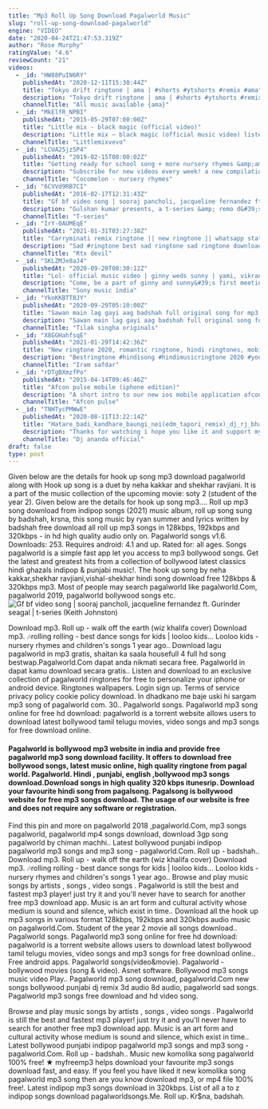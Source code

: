 ```yaml
---
title: "Mp3 Roll Up Song Download Pagalworld Music"
slug: "roll-up-song-download-pagalworld"
engine: "VIDEO"
date: "2020-04-24T21:47:53.319Z"
author: "Rose Murphy"
ratingValue: "4.6"
reviewCount: "21"
videos:
  - _id: "HW88PuIN6RY"
    publishedAt: "2020-12-11T15:30:44Z"
    title: "Tokyo drift ringtone | ama | #shorts #ytshorts #remix #ama"
    description: "Tokyo drift ringtone | ama | #shorts #ytshorts #remix #ama tokyo drift ringtone tokyo drift ringtone remix tokyo drift ringtone bass boosted tokyo drift ringtone"
    channelTitle: "All music available {ama}"
  - _id: "MkElfR_NPBI"
    publishedAt: "2015-05-29T07:00:00Z"
    title: "Little mix - black magic (official video)"
    description: "Little mix – black magic (official music video) listen to our brand new single break up song&#39; here: follow on spotify"
    channelTitle: "Littlemixvevo"
  - _id: "LCUA25jz5P4"
    publishedAt: "2019-02-15T08:00:02Z"
    title: "Getting ready for school song + more nursery rhymes &amp;amp; kids songs - cocomelon"
    description: "Subscribe for new videos every week! a new compilation video, including one of our most recent"
    channelTitle: "Cocomelon - nursery rhymes"
  - _id: "6CVVd9RB7CI"
    publishedAt: "2016-02-17T12:31:43Z"
    title: "Gf bf video song | sooraj pancholi, jacqueline fernandez ft. Gurinder seagal | t-series"
    description: "Gulshan kumar presents, a t-series &amp; remo d&#39;souza ent. Pvt. Ltd production, bhushan kumar&#39;s gf bf video song starring jacqueline fernandez &amp; sooraj"
    channelTitle: "T-series"
  - _id: "IrY-0AUMEqE"
    publishedAt: "2021-01-31T03:27:38Z"
    title: "Carryminati remix ringtone || new ringtone || whatsapp status"
    description: "Sad #ringtone best sad ringtone sad ringtone download sad ringtone download mp3 sad ringtone download pagalworld sad ringtone tik tok sad ringtone"
    channelTitle: "Rtx devil"
  - _id: "SKLZMJe8aJ4"
    publishedAt: "2020-09-20T08:30:12Z"
    title: "Lol- official music video | ginny weds sunny | yami, vikrant | payal dev | kunaal vermaa | dev negi"
    description: "Come, be a part of ginny and sunny&#39;s first meeting. Love is in the air! #ginnywedssunny #lol #yamigautam listen to lol on: gaana"
    channelTitle: "Sony music india"
  - _id: "YkoKKBTT8JY"
    publishedAt: "2020-09-29T05:10:00Z"
    title: "Sawan main lag gayi aag badshah full original song for mp3 download"
    description: "Sawan main lag gayi aag badshah full original song for mp3 download badshah neha kakkar mika singh ginny weds sunny movie song sony music india"
    channelTitle: "Tilak singha originals"
  - _id: "X8GGHahfsqE"
    publishedAt: "2021-01-29T14:42:36Z"
    title: "New ringtone 2020, romantic ringtone, hindi ringtones, mobile ringtones, flute ringtones, ringtones"
    description: "Bestringtone #hindisong #hindimusicringtone 2020 #youtube best ring tone #tiktok best ringtone 2020#usaringtone#englishringtone new ringtone, ringtone"
    channelTitle: "Iram safdar"
  - _id: "rDTgBXmzfPo"
    publishedAt: "2015-04-14T09:46:46Z"
    title: "Afcon pulse mobile (iphone edition)"
    description: "A short intro to our new ios mobile application afcon&#39;s pulse mobile bringing the full power of the pulse 3.0 scadahmi. Giving you full control and real-time"
    channelTitle: "Afcon pulse"
  - _id: "TNHTycPMWwE"
    publishedAt: "2020-08-11T13:22:14Z"
    title: "Hatare_badi_kandhare_baungi_nei(edm_tapori_remix)_dj_rj_bhadrak(odiaremix_1"
    description: "Thanks for watching i hope you like it and support my channel by click on the button | subscribe and like &amp; comments &amp; share following audio video is"
    channelTitle: "Dj ananda official"
draft: false
type: post
---
```


Given below are the details for hook up song mp3 download pagalworld along with Hook up song is a duet by neha kakkar and shekhar ravjiani. It is a part of the music collection of the upcoming movie: soty 2 (student of the year 2). Given below are the details for hook up song mp3.... Roll up mp3 song download from indipop songs (2021) music album, roll up song sung by badshah, krsna, this song music by ryan summer and lyrics written by badshah free download all roll up mp3 songs in 128kbps, 192kbps and 320kbps - in hd high quality audio only on. Pagalworld songs v1.6. Downloads: 253. Requires android: 4.1 and up. Rated for: all ages. Songs pagalworld is a simple fast app let you access to mp3 bollywood songs. Get the latest and greatest hits from a collection of bollywood latest classics hindi ghazals indipop &amp; punjabi music!. The hook up song by neha kakkar,shekhar ravjiani,vishal-shekhar hindi song download free 128kbps &amp; 320kbps mp3. Most of people may search pagalworld like pagalworld.Com, pagalworld 2019, pagalworld bollywood songs etc.
![Gf bf video song | sooraj pancholi, jacqueline fernandez ft. Gurinder seagal | t-series (Keith Johnston)](https://i.ytimg.com/vi/6CVVd9RB7CI/hqdefault.jpg "Gf bf video song | sooraj pancholi, jacqueline fernandez ft. Gurinder seagal | t-series (Robert Marsh)")

Download mp3. Roll up - walk off the earth (wiz khalifa cover) Download mp3. 🎶rolling rolling - best dance songs for kids | looloo kids... Looloo kids - nursery rhymes and children&#39;s songs 1 year ago.. Download lagu pagalworld in mp3 gratis, shaitan ka saala housefull 4 full hd song bestwap.Pagalworld.Com dapat anda nikmati secara free. Pagalworld in dapat kamu download secara gratis.. Listen and download to an exclusive collection of pagalworld ringtones for free to personalize your iphone or android device. Ringtones wallpapers. Login sign up. Terms of service privacy policy cookie policy download. In dhadkano me baje uski hi sargam mp3 song of pagalworld com. 30.. Pagalworld songs. Pagalworld mp3 song online for free hd download: pagalworld is a torrent website allows users to download latest bollywood tamil telugu movies, video songs and mp3 songs for free download online.
<!--inArticleAds-->

<!--galleryOne-->

#### Pagalworld is bollywood mp3 website in india and provide free pagalworld mp3 song download facility. It offers to download free bollywood songs, latest music online, high quality ringtone from pagal world. Pagalworld. Hindi , punjabi, english ,bollywood mp3 songs download.Download songs in high quality 320 kbps itunesrip. Download your favourite hindi song from pagalsong. Pagalsong is bollywood website for free mp3 songs download. The usage of our website is free and does not require any software or registration.
<!--inArticleAds-->

<!--galleryTwo-->

Find this pin and more on pagalworld 2018 ,pagalworld.Com, mp3 songs pagalworld, pagalworld mp4 songs download, download 3gp song pagalworld by chiman machhi.. Latest bollywood punjabi indipop pagalworld mp3 songs and mp3 song - pagalworld.Com. Roll up - badshah.. Download mp3. Roll up - walk off the earth (wiz khalifa cover) Download mp3. 🎶rolling rolling - best dance songs for kids | looloo kids... Looloo kids - nursery rhymes and children&#39;s songs 1 year ago.. Browse and play music songs by artists , songs , video songs . Pagalworld is still the best and fastest mp3 player! just try it and you&#39;ll never have to search for another free mp3 download app. Music is an art form and cultural activity whose medium is sound and silence, which exist in time.. Download all the hook up mp3 songs in various format 128kbps, 192kbps and 320kbps audio music on pagalworld.Com. Student of the year 2 movie all songs download.. Pagalworld songs. Pagalworld mp3 song online for free hd download: pagalworld is a torrent website allows users to download latest bollywood tamil telugu movies, video songs and mp3 songs for free download online.. Free android apps. Pagalworld songs(video&amp;movie). Pagalworld - bollywood movies (song &amp; video). Asnet software. Bollywood mp3 songs music video Play.. Pagalworld mp3 song download, pagalworld.Com new songs bollywood punjabi dj remix 3d audio 8d audio, pagalworld sad songs. Pagalworld mp3 songs free download and hd video song.
<!--galleryThree-->

Browse and play music songs by artists , songs , video songs . Pagalworld is still the best and fastest mp3 player! just try it and you&#39;ll never have to search for another free mp3 download app. Music is an art form and cultural activity whose medium is sound and silence, which exist in time.. Latest bollywood punjabi indipop pagalworld mp3 songs and mp3 song - pagalworld.Com. Roll up - badshah.. Music new komolika song pagalworld 100% free! ★ myfreemp3 helps download your favourite mp3 songs download fast, and easy. If you feel you have liked it new komolika song pagalworld mp3 song then are you know download mp3, or mp4 file 100% free!. Latest indipop mp3 songs download in 320kbps. List of all a to z indipop songs download pagalworldsongs.Me. Roll up. Kr$na, badshah.